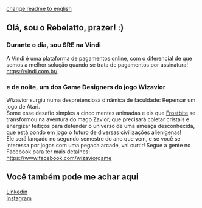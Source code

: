 [change readme to english](/english.md)

## Olá, sou o Rebelatto, prazer! :)

### Durante o dia, sou SRE na Vindi
A Vindi é uma plataforma de pagamentos online, com o diferencial de que somos a melhor solução quando se trata de pagamentos por assinatura!<br/>
https://vindi.com.br/

### e de noite, um dos Game Designers do jogo Wizavior
Wizavior surgiu numa despretensiosa dinâmica de faculdade: Repensar um jogo de Atari.<br/>
Some esse desafio simples a cinco mentes animadas e eis que [Frostbite](https://pt.wikipedia.org/wiki/Frostbite) se transformou na aventura do mago Zavior, que precisará coletar cristais e energizar feitiços para defender o universo de uma ameaça desconhecida, que está pondo em jogo o futuro de diversas civilizações alienígenas!<br/>
Ele será lançado no segundo semestre do ano que vem, e se você se interessa por jogos com uma pegada arcade, vai curtir! Segue a gente no Facebook para ter mais detalhes:<br/>
https://www.facebook.com/wizaviorgame

## Você também pode me achar aqui
[Linkedin](https://www.linkedin.com/in/rebelatto/)<br/>
[Instagram](https://www.instagram.com/orebelatto/)
